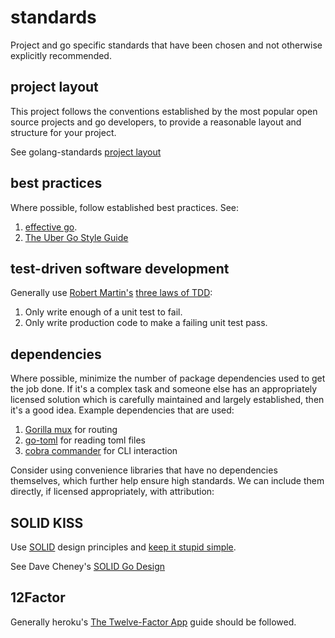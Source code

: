 # standards #

Project and go specific standards that have been chosen and not otherwise
explicitly recommended.

## project layout ##

This project follows the conventions established by the most popular open source
projects and go developers, to provide a reasonable layout and structure for
your project.

See golang-standards [project layout](https://github.com/golang-standards/project-layout)

## best practices ##

Where possible, follow established best practices.  See:

  1. [effective go](https://golang.org/doc/effective_go.html).
  2. [The Uber Go Style Guide](https://github.com/uber-go/guide)

## test-driven software development ##

Generally use [Robert Martin's](https://en.wikipedia.org/wiki/Robert_C._Martin) [three laws of TDD](https://www.youtube.com/watch?v=qkblc5WRn-U):

  1. Only write enough of a unit test to fail.
  2. Only write production code to make a failing unit test pass.

## dependencies ##

Where possible, minimize the number of package dependencies used to get the job
done.  If it's a complex task and someone else has an appropriately licensed
solution which is carefully maintained and largely established, then it's
a good idea.  Example dependencies that are used:

  1. [Gorilla mux](https://github.com/gorilla/mux) for routing
  2. [go-toml](https://github.com/pelletier/go-toml) for reading toml files
  3. [cobra commander](https://github.com/spf13/cobra) for CLI interaction

Consider using convenience libraries that have no dependencies themselves, which
further help ensure high standards.  We can include them directly, if licensed
appropriately, with attribution:

## SOLID KISS ##

Use [SOLID](https://en.wikipedia.org/wiki/SOLID) design principles and [keep it stupid simple](https://en.wikipedia.org/wiki/KISS_principle).

See Dave Cheney's [SOLID Go Design](https://dave.cheney.net/2016/08/20/solid-go-design)

## 12Factor ##

Generally heroku's [The Twelve-Factor App](https://12factor.net/) guide should
be followed.
